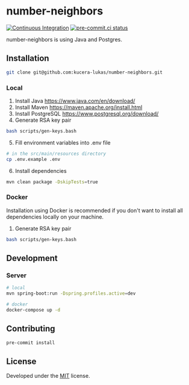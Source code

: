 # number-neighbors

[![Continuous Integration](https://github.com/kucera-lukas/number-neighbors/actions/workflows/ci.yml/badge.svg)](https://github.com/kucera-lukas/number-neighbors/actions/workflows/ci.yml)
[![pre-commit.ci status](https://results.pre-commit.ci/badge/github/stegoer/server/main.svg)](https://results.pre-commit.ci/latest/github/stegoer/server/main)

number-neighbors is using Java and Postgres.

## Installation

```sh
git clone git@github.com:kucera-lukas/number-neighbors.git
```

### Local

1. Install Java https://www.java.com/en/download/
2. Install Maven https://maven.apache.org/install.html
3. Install PostgreSQL https://www.postgresql.org/download/
4. Generate RSA key pair

```sh
bash scripts/gen-keys.bash
```

5. Fill environment variables into .env file

```sh
# in the src/main/resources directory
cp .env.example .env
```

6. Install dependencies

```sh
mvn clean package -DskipTests=true
```

### Docker

Installation using Docker is recommended if you don't want to install all
dependencies locally on your machine.

1. Generate RSA key pair

```sh
bash scripts/gen-keys.bash
```

## Development

### Server

```sh
# local
mvn spring-boot:run -Dspring.profiles.active=dev

# docker
docker-compose up -d
```

## Contributing

```sh
pre-commit install
```

## License

Developed under
the [MIT](https://github.com/kucera-lukas/number-neighbors/blob/master/LICENSE)
license.
